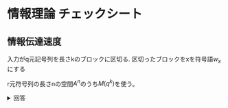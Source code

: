 # 情報理論 チェックシート

## 情報伝達速度

入力がq元記号列を長さkのブロックに区切る.
区切ったブロックをxを符号語$`w_x`$にする

r元符号列の長さnの空間$`A^n`$のうち$`M(q^k)`$を使う。

<details> <summary>回答</summary>

$`R=\frac{k {\log}_2 q}{n}`$

$`\eta = \frac{{\log}_2 M}{n{\log}_2 r}`$
これは$`A^nを符号語全体とした時k`$
</details>